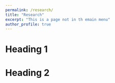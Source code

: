 ```yaml
---
permalink: /research/
title: "Research"
excerpt: "This is a page not in th emain menu"
author_profile: true
---
```




Heading 1
======

Heading 2
======
